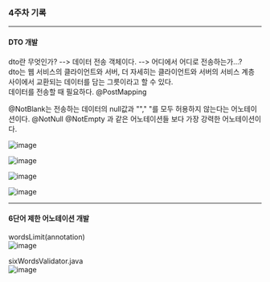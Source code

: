### 4주차 기록
----------------------
#### DTO 개발                                           

dto란 무엇인가? --> 데이터 전송 객체이다. --> 어디에서 어디로 전송하는가...?                          
dto는 웹 서비스의 클라이언트와 서버, 더 자세히는 클라이언트와 서버의 서비스 계층 사이에서 교환되는 데이터를 담는 그릇이라고 할 수 있다.                     
데이터를 전송할 때 필요하다. @PostMapping

@NotBlank는 전송하는 데이터의 null값과 ""," "를 모두 허용하지 않는다는 어노테이션이다.
@NotNull @NotEmpty 과 같은 어노테이션들 보다 가장 강력한 어노테이션이다.

![image](https://user-images.githubusercontent.com/100845256/161749240-e06e135d-029f-4003-9cc2-bc66ab8c5ef5.png)

![image](https://user-images.githubusercontent.com/100845256/161749308-5d988eb0-99d7-4eaa-97a5-ff7da21c07a5.png)

![image](https://user-images.githubusercontent.com/100845256/161749343-d9c90bef-734f-41ed-a593-19c79c13fa48.png)

![image](https://user-images.githubusercontent.com/100845256/161749379-0b7f420a-5ab2-4cbb-bc46-0e85c1122d24.png)

--------------------------------

#### 6단어 제한 어노테이션 개발
wordsLimit(annotation)    
![image](https://user-images.githubusercontent.com/100845256/161750306-a032916b-c54f-46ff-a1a1-d61b763a5350.png)

sixWordsValidator.java   
![image](https://user-images.githubusercontent.com/100845256/161750530-bf3e2036-f226-4322-9991-3617e694a7b8.png)

